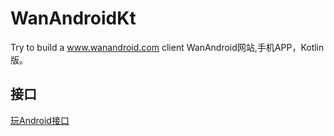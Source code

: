 # WanAndroidKt
Try to build a www.wanandroid.com client
WanAndroid网站,手机APP，Kotlin版。

## 接口
[玩Android接口](http://www.wanandroid.com/blog/show/2)
